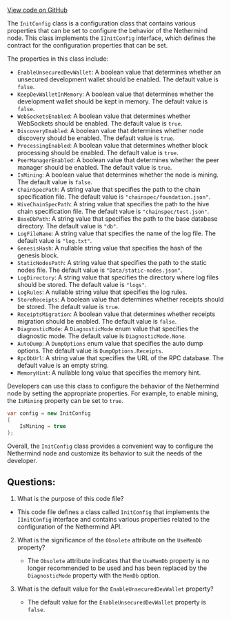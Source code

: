 [View code on GitHub](https://github.com/NethermindEth/nethermind/src/Nethermind/Nethermind.Api/InitConfig.cs)

The `InitConfig` class is a configuration class that contains various properties that can be set to configure the behavior of the Nethermind node. This class implements the `IInitConfig` interface, which defines the contract for the configuration properties that can be set.

The properties in this class include:

- `EnableUnsecuredDevWallet`: A boolean value that determines whether an unsecured development wallet should be enabled. The default value is `false`.
- `KeepDevWalletInMemory`: A boolean value that determines whether the development wallet should be kept in memory. The default value is `false`.
- `WebSocketsEnabled`: A boolean value that determines whether WebSockets should be enabled. The default value is `true`.
- `DiscoveryEnabled`: A boolean value that determines whether node discovery should be enabled. The default value is `true`.
- `ProcessingEnabled`: A boolean value that determines whether block processing should be enabled. The default value is `true`.
- `PeerManagerEnabled`: A boolean value that determines whether the peer manager should be enabled. The default value is `true`.
- `IsMining`: A boolean value that determines whether the node is mining. The default value is `false`.
- `ChainSpecPath`: A string value that specifies the path to the chain specification file. The default value is `"chainspec/foundation.json"`.
- `HiveChainSpecPath`: A string value that specifies the path to the hive chain specification file. The default value is `"chainspec/test.json"`.
- `BaseDbPath`: A string value that specifies the path to the base database directory. The default value is `"db"`.
- `LogFileName`: A string value that specifies the name of the log file. The default value is `"log.txt"`.
- `GenesisHash`: A nullable string value that specifies the hash of the genesis block.
- `StaticNodesPath`: A string value that specifies the path to the static nodes file. The default value is `"Data/static-nodes.json"`.
- `LogDirectory`: A string value that specifies the directory where log files should be stored. The default value is `"logs"`.
- `LogRules`: A nullable string value that specifies the log rules.
- `StoreReceipts`: A boolean value that determines whether receipts should be stored. The default value is `true`.
- `ReceiptsMigration`: A boolean value that determines whether receipts migration should be enabled. The default value is `false`.
- `DiagnosticMode`: A `DiagnosticMode` enum value that specifies the diagnostic mode. The default value is `DiagnosticMode.None`.
- `AutoDump`: A `DumpOptions` enum value that specifies the auto dump options. The default value is `DumpOptions.Receipts`.
- `RpcDbUrl`: A string value that specifies the URL of the RPC database. The default value is an empty string.
- `MemoryHint`: A nullable long value that specifies the memory hint.

Developers can use this class to configure the behavior of the Nethermind node by setting the appropriate properties. For example, to enable mining, the `IsMining` property can be set to `true`. 

```csharp
var config = new InitConfig
{
    IsMining = true
};
```

Overall, the `InitConfig` class provides a convenient way to configure the Nethermind node and customize its behavior to suit the needs of the developer.
## Questions: 
 1. What is the purpose of this code file?
   - This code file defines a class called `InitConfig` that implements the `IInitConfig` interface and contains various properties related to the configuration of the Nethermind API.

2. What is the significance of the `Obsolete` attribute on the `UseMemDb` property?
   - The `Obsolete` attribute indicates that the `UseMemDb` property is no longer recommended to be used and has been replaced by the `DiagnosticMode` property with the `MemDb` option.

3. What is the default value for the `EnableUnsecuredDevWallet` property?
   - The default value for the `EnableUnsecuredDevWallet` property is `false`.